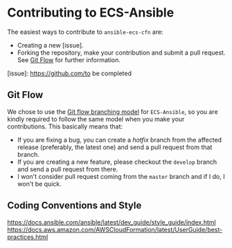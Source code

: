 Contributing to ECS-Ansible
=======================

The easiest ways to contribute to `ansible-ecs-cfn` are:


  * Creating a new [issue].
  * Forking the repository, make your contribution and submit a pull request.
    See [Git Flow](#git-flow) for further information.

[issue]: https://github.com/to be completed

Git Flow
--------
We chose to use the [Git flow branching model][flow] for `ECS-Ansible`, so you are
kindly required to follow the same model when you make your contributions. This
basically means that:

  * If you are fixing a bug, you can create a *hotfix* branch from the affected
  release (preferably, the latest one) and send a pull request from that branch.
  * If you are creating a new feature, please checkout the `develop` branch and
  send a pull request from there.
  * I won't consider pull request coming from the `master` branch and if I do, I
    won't be quick.

[flow]: http://nvie.com/posts/a-successful-git-branching-model/

Coding Conventions and Style
----------------------------
https://docs.ansible.com/ansible/latest/dev_guide/style_guide/index.html
https://docs.aws.amazon.com/AWSCloudFormation/latest/UserGuide/best-practices.html
